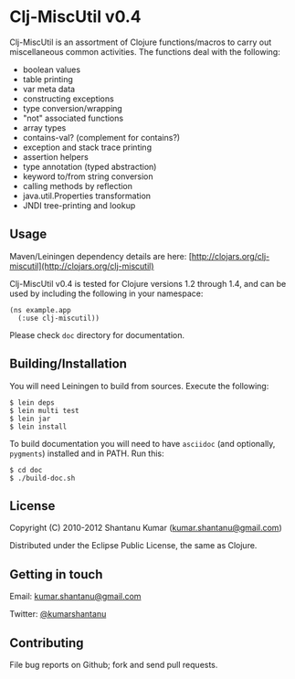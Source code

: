 # Clj-MiscUtil v0.4

Clj-MiscUtil is an assortment of Clojure functions/macros to carry out
miscellaneous common activities. The functions deal with the following:

* boolean values
* table printing
* var meta data
* constructing exceptions
* type conversion/wrapping
* "not" associated functions
* array types
* contains-val? (complement for contains?)
* exception and stack trace printing
* assertion helpers
* type annotation (typed abstraction)
* keyword to/from string conversion
* calling methods by reflection
* java.util.Properties transformation
* JNDI tree-printing and lookup


## Usage

Maven/Leiningen dependency details are here: [http://clojars.org/clj-miscutil](http://clojars.org/clj-miscutil)

Clj-MiscUtil v0.4 is tested for Clojure versions 1.2 through 1.4, and can be used by including the following in your namespace:

    (ns example.app
      (:use clj-miscutil))

Please check `doc` directory for documentation.


## Building/Installation

You will need Leiningen to build from sources. Execute the following:

    $ lein deps
    $ lein multi test
    $ lein jar
    $ lein install

To build documentation you will need to have `asciidoc` (and optionally, `pygments`) installed and in PATH. Run this:

    $ cd doc
    $ ./build-doc.sh


## License

Copyright (C) 2010-2012 Shantanu Kumar (kumar.shantanu@gmail.com)

Distributed under the Eclipse Public License, the same as Clojure.


## Getting in touch

Email: [kumar.shantanu@gmail.com](kumar.shantanu@gmail.com)

Twitter: [@kumarshantanu](twitter.com/kumarshantanu)


## Contributing

File bug reports on Github; fork and send pull requests.